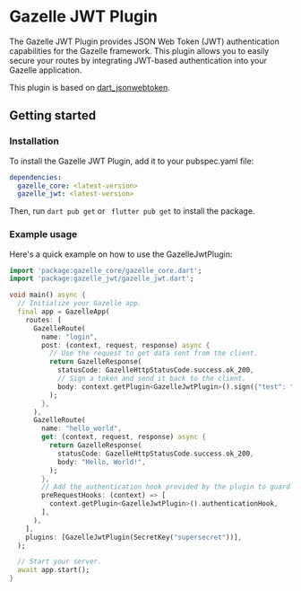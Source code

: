 # Gazelle JWT Plugin

The Gazelle JWT Plugin provides JSON Web Token (JWT) authentication capabilities
for the Gazelle framework. This plugin allows you to easily secure your routes
by integrating JWT-based authentication into your Gazelle application.

This plugin is based on [dart_jsonwebtoken](https://pub.dev/packages/dart_jsonwebtoken).

## Getting started

### Installation

To install the Gazelle JWT Plugin, add it to your pubspec.yaml file:
```yaml
dependencies:
  gazelle_core: <latest-version>
  gazelle_jwt: <latest-version> 
```
Then, run `dart pub get` or ` flutter pub get`  to install  the package.

### Example usage

Here's a quick example on how to use the GazelleJwtPlugin:
```dart
import 'package:gazelle_core/gazelle_core.dart';
import 'package:gazelle_jwt/gazelle_jwt.dart';

void main() async {
  // Initialize your Gazelle app.
  final app = GazelleApp(
    routes: [
      GazelleRoute(
        name: "login",
        post: (context, request, response) async {
          // Use the request to get data sent from the client.
          return GazelleResponse(
            statusCode: GazelleHttpStatusCode.success.ok_200,
            // Sign a token and send it back to the client.
            body: context.getPlugin<GazelleJwtPlugin>().sign({"test": "123"}),
          );
        },
      ),
      GazelleRoute(
        name: "hello_world",
        get: (context, request, response) async {
          return GazelleResponse(
            statusCode: GazelleHttpStatusCode.success.ok_200,
            body: "Hello, World!",
          );
        },
        // Add the authentication hook provided by the plugin to guard your routes.
        preRequestHooks: (context) => [
          context.getPlugin<GazelleJwtPlugin>().authenticationHook,
        ],
      ),
    ],
    plugins: [GazelleJwtPlugin(SecretKey("supersecret"))],
  );

  // Start your server.
  await app.start();
}
```
